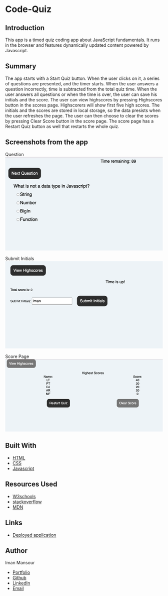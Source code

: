 # Code-Quiz

## Introduction

This app is a timed quiz coding app about JavaScript fundamentals. It runs in the browser and features dynamically updated content powered by Javascript.

## Summary

The app starts with a Start Quiz button. When the user clicks on it, a series of questions are presented, and the timer starts. When the user answers a question incorrectly, time is subtracted from the total quiz time. When the user answers all questions or when the time is over, the user can save his initials and the score. The user can view highscores by pressing Highscores button in the scores page. Highscorers will show first five high scores. The initials and the scores are stored in local storage, so the data presists when the user refreshes the page. The user can then choose to clear the scores by pressing Clear Score button in the score page. The score page has a Restart Quiz button as well that restarts the whole quiz.

## Screenshots from the app

Question
![image](/assets/images/Quiz-Question.png)

Submit Initials
![image](/assets/images/submit-initials.png)

Score Page
![image](/assets/images/score-page.png)

## Built With

- [HTML](https://developer.mozilla.org/en-US/docs/Web/HTML)
- [CSS](https://developer.mozilla.org/en-US/docs/Web/CSS)
- [Javascript](https://developer.mozilla.org/en-US/docs/Web/JavaScript)

## Resources Used

- [W3schools](https://www.w3schools.com)
- [stackoverflow](https://stackoverflow.com)
- [MDN](https://developer.mozilla.org/en-US/docs/Web/CSS)

## Links

- [Deployed application](https://imanmansour86.github.io/code-quiz/)

## Author

Iman Mansour

- [Portfolio](https://imanmansour86.github.io/portfolio/)
- [Github](https://github.com/imanmansour86)
- [LinkedIn](https://www.linkedin.com/in/iman-mansour-51391515/)
- [Email](mailto:imanmansour86@gmail.com)
